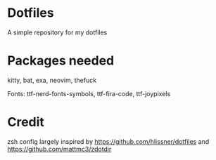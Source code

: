 # Dotfiles
A simple repository for my dotfiles

# Packages needed

kitty, bat, exa, neovim, thefuck

Fonts: 
ttf-nerd-fonts-symbols, ttf-fira-code, ttf-joypixels

# Credit

zsh config largely inspired by https://github.com/hlissner/dotfiles and https://github.com/mattmc3/zdotdir
